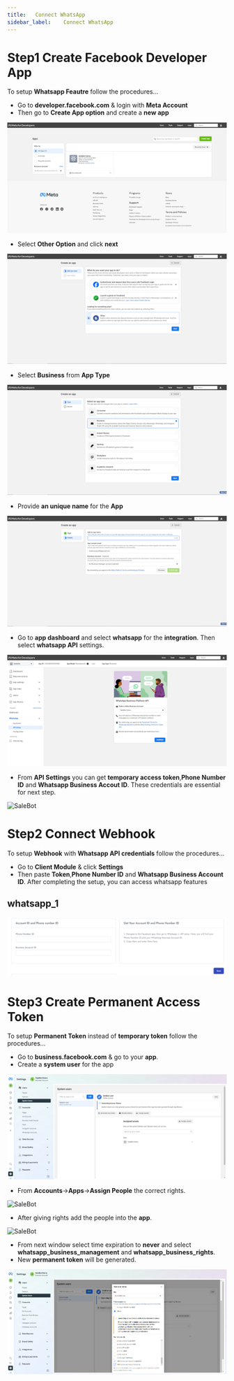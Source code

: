 ```yaml
---
title:   Connect WhatsApp
sidebar_label:    Connect WhatsApp
---
```


# Step1 Create Facebook Developer App
To setup **Whatsapp Feautre** follow the procedures…


- Go to **developer.facebook.com** &  login with **Meta Account**
- Then go to **Create App option** and create a **new app**

![SaleBot](../assets/screenshots/create_app_1.png)

- Select **Other Option** and click **next**

![SaleBot](../assets/screenshots/create_app_2.png)

- Select **Business** from **App Type**

![SaleBot](../assets/screenshots/create_app_3.png)

- Provide **an unique name** for the **App**

![SaleBot](../assets/screenshots/create_app_4.png)

- Go to **app dashboard** and select **whatsapp** for the **integration**. Then select **whatsapp API** settings.

![SaleBot](../assets/screenshots/create_app_5.png)

- From **API Settings** you can get **temporary access token**,**Phone Number ID** and **Whatsapp Business Accout ID**. These credentials are essential for next step.

![SaleBot](../assets/screenshots/create_app_6.png)


# Step2 Connect Webhook
To setup **Webhook** with **Whatsapp API credentials**  follow the procedures…


- Go to **Client Module** &  click **Settings**
- Then paste **Token**,**Phone Number ID** and **Whatsapp Business Account ID**. After completing the setup, you can access whatsapp features
## whatsapp_1

![SaleBot](../assets/screenshots/whatsapp_2.png)

# Step3 Create Permanent Access Token
To setup **Permanent Token** instead of **temporary token** follow the procedures…


- Go to **business.facebook.com** &  go to your **app**.
- Create a **system user** for the app

![SaleBot](../assets/screenshots/permanent_token_1.png)

- From **Accounts**->**Apps**->**Assign People** the correct rights.

![SaleBot](../assets/screenshots/permanent_token_2.png)

- After giving rights add the people into the **app**.

![SaleBot](../assets/screenshots/permanent_token_3.png) 

- From next window select time expiration to **never** and select **whatsapp_business_management** and **whatsapp_business_rights**.
- New **permanent token** will be generated.

![SaleBot](../assets/screenshots/permanent_token_4.png)

